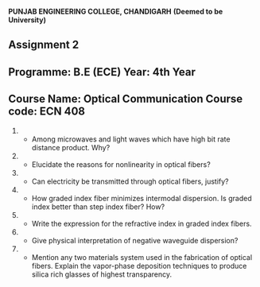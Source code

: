 **PUNJAB ENGINEERING COLLEGE, CHANDIGARH**
       **(Deemed to be University)**

## Assignment 2
 
## Programme: B.E (ECE)                                                                  Year: 4th Year
## Course Name: Optical Communication                                                  Course code: ECN 408


1.   * Among microwaves and light waves which have high bit rate distance product. Why?

2.   * Elucidate the reasons for nonlinearity in optical fibers?

3.   * Can electricity be transmitted through optical fibers, justify?

4.   * How graded index fiber minimizes intermodal dispersion. Is graded index better than step index fiber? How?

5.   * Write the expression for the refractive index in graded index fibers.

6.   * Give physical interpretation of negative waveguide dispersion?

7.   * Mention any two materials system used in the fabrication of optical fibers. Explain the vapor-phase deposition techniques to produce silica rich glasses of          highest transparency.
